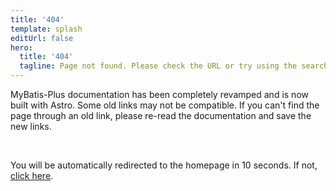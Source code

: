 ```yaml
---
title: '404'
template: splash
editUrl: false
hero:
  title: '404'
  tagline: Page not found. Please check the URL or try using the search bar.
---
```


MyBatis-Plus documentation has been completely revamped and is now built with Astro. Some old links may not be compatible. If you can't find the page through an old link, please re-read the documentation and save the new links.

<br/>

<script>
  setTimeout(() => {
    window.location.href = '/';
  }, 10000);
</script>

<p>You will be automatically redirected to the homepage in 10 seconds. If not, <a href="/">click here</a>.</p>
